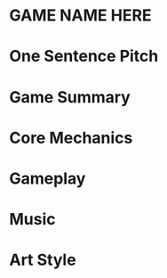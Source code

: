 # GAME NAME HERE

# One Sentence Pitch

# Game Summary

# Core Mechanics

# Gameplay

# Music

# Art Style
